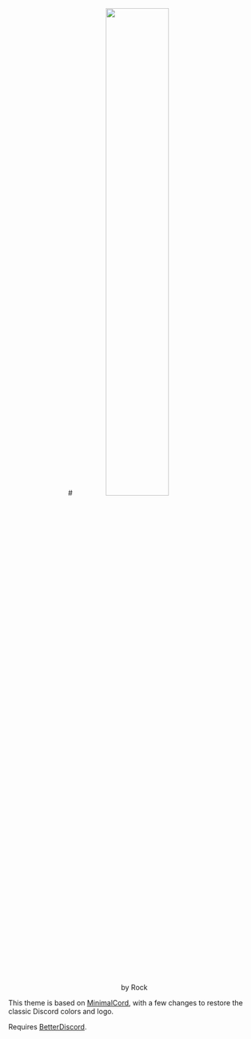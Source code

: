 <center># <img src="https://github.com/RockESV/Eris/blob/main/Resources/Eris%20Wordmark.svg" width="50%" height="50%"><br>by Rock</center>

This theme is based on [MinimalCord](https://github.com/DiscordStyles/MinimalCord), with a few changes to restore the classic Discord colors and logo.

Requires [BetterDiscord](https://betterdiscord.app/).
